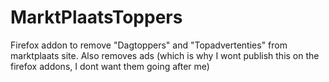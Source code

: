 # MarktPlaatsToppers
Firefox addon to remove "Dagtoppers" and "Topadvertenties" from marktplaats site. Also removes ads (which is why I wont publish this on the firefox addons, I dont want them going after me)
